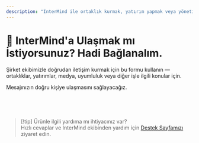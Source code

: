 ```yaml
---
description: "InterMind ile ortaklık kurmak, yatırım yapmak veya yönetim ekibimize ulaşmak mı istiyorsunuz? İş talepleri, medya istekleri veya hukuki konular için bu formu kullanın."
---
```


# 🤝 InterMind'a Ulaşmak mı İstiyorsunuz? Hadi Bağlanalım.

Şirket ekibimizle doğrudan iletişim kurmak için bu formu kullanın —  
ortaklıklar, yatırımlar, medya, uyumluluk veya diğer işle ilgili konular için.

Mesajınızın doğru kişiye ulaşmasını sağlayacağız.

<br>

<ContactFormModalNav  
  formStyle="margin: 1rem auto;"  
  categoryLabel="Bizimle iletişime geçme nedeniniz nedir?"  
  categoryPlaceholderText="Konunuzu seçin..."  
  messageLabel="Mesaj (isteğe bağlı)"  
  messagePlaceholderText="Dikkate almamızı istediğiniz ilgili geçmiş bilgileri, zaman çizelgelerini veya bağlamı paylaşın."  
  buttonText="Mesajınızı gönderin"  
  :services="[
    'Bir ortaklık keşfetmek istiyorum',
    'Yatırım yapmakla ilgileniyorum',
    'Medya veya PR sorgulamam var',
    'Hukuki veya uyumluluk konularım var',
    'Kötüye kullanım veya suistimal bildirmek istiyorum',
    'Başka bir şey'
  ]"
/>

<br>

> [!tip] Ürünle ilgili yardıma mı ihtiyacınız var?  
> Hızlı cevaplar ve InterMind ekibinden yardım için [Destek Sayfamızı](../help) ziyaret edin.